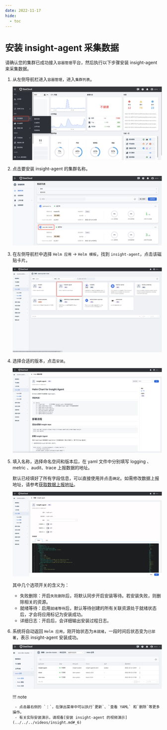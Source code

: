 ```yaml
---
date: 2022-11-17
hide:
  - toc
---
```


# 安装 insight-agent 采集数据

请确认您的集群已成功接入`容器管理`平台，然后执行以下步骤安装 insight-agent 来采集数据。

1. 从左侧导航栏进入`容器管理`，进入`集群列表`。

    ![进入集群列表](../../images/login01.png)

1. 点击要安装 insight-agent 的集群名称。

    ![点击集群名称](../../images/login02.png)

1. 在左侧导航栏中选择 `Helm 应用` -> `Helm 模板`，找到 `insight-agent`，点击该磁贴卡片。

    ![找到 insight-agent](../../images/installagent01.png)

1. 选择合适的版本，点击`安装`。

    ![安装](../../images/installagent02.png)

1. 填入名称，选择命名空间和版本后，在 yaml 文件中分别填写 logging 、metric 、audit、trace 上报数据的地址。

	默认已经填好了所有字段信息，可以直接使用并点击`确定`。如需修改数据上报地址，请参考[获取数据上报地址](gethosturl.md)。

    ![填表](../../images/installagent03.png)

    其中几个选项开关的含义为：

    - 失败删除：开启`失败删除`后，将默认同步开启安装等待。若安装失败，则删除相关的资源。
    - 就绪等待：启用`就绪等待`后，默认等待创建的所有关联资源处于就绪状态后，才会将应用标记为安装成功。
    - 详细日志：开启后，会详细输出安装过程日志。

1. 系统将自动返回 `Helm 应用`，刚开始状态为`未就绪`，一段时间后状态变为`已部署`，表示 insight-agent 安装成功。

    ![成功](../../images/login03.png)

    !!! note

        - 点击最右侧的 `⋮`，在弹出菜单中可以执行`更新`、`查看 YAML` 和`删除`等更多操作。
        - 有关实际安装演示，请观看[安装 insight-agent 的视频演示](../../../videos/insight.md#_6)

